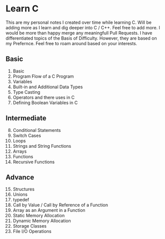 # Learn C
This are my personal notes I created over time while learning C. Will be adding more as I learn and dig deeper into C / C++. Feel free to add more. I would be more than happy merge any meaningfull Pull Requests.
I have differentiated topics of the Basis of Difficulty. However, they are based on my Prefernce. Feel free to roam around based on your interests.

## Basic
1. Basic
2. Program Flow of a C Program 
3. Variables
4. Built-in and Additional Data Types
5. Type Casting
6. Operators and there uses in C
7. Defining Boolean Variables in C

## Intermediate
8. Conditional Statements
9. Switch Cases
10. Loops
11. Strings and String Functions
12. Arrays
13. Functions
14. Recursive Functions

## Advance
15. Structures
16. Unions
18. typedef
17. Call by Value / Call by Reference of a Function
19. Array as an Argument in a Function
20. Static Memory Allocation
21. Dynamic Memory Allocation 
22. Storage Classes  
23. File I/O Operations
